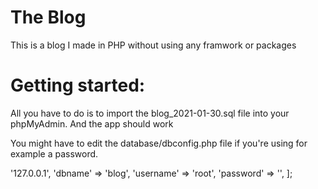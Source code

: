 # The Blog

This is a blog I made in PHP without using any framwork or packages

# Getting started:

All you have to do is to import the blog_2021-01-30.sql file into your phpMyAdmin.
And the app should work

You might have to edit the database/dbconfig.php file if you're using for example a password.

<?php

$database = [
    'host' => '127.0.0.1',
    'dbname' => 'blog',
    'username' => 'root',
    'password' => '',
];